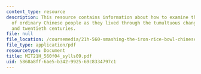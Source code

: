 ```yaml
---
content_type: resource
description: This resource contains information about how to examine the experiences
  of ordinary Chinese people as they lived through the tumultuous changes of the nineteenth
  and twentieth centuries.
file: null
file_location: /coursemedia/21h-560-smashing-the-iron-rice-bowl-chinese-east-asia-fall-2004/5868a8ff6ae5b342992569c8334797c1_MIT21H_560f04_sylls09.pdf
file_type: application/pdf
resourcetype: Document
title: MIT21H_560f04_sylls09.pdf
uid: 5868a8ff-6ae5-b342-9925-69c8334797c1
---
```

